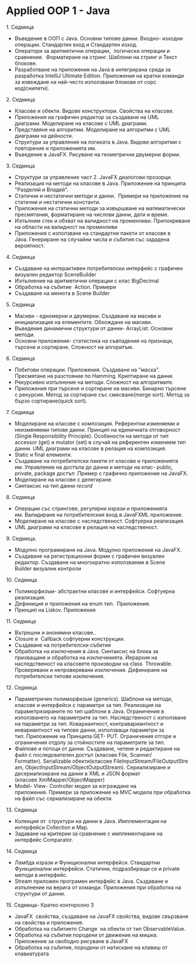 # Applied OOP 1 - Java

1\. Седмица

-   Въведение в ООП с Java. Основни типове данни. Входно- изходни операции. Стандартен вход и Стандартен изход.
-   Оператори за аритметични операции,  логически операции и сравнения.  Форматиране на стринг. Шаблони на стринг и Текст блокове.
-   Разработване на приложения на Java в интегрирана среда за разработка IntelliJ Ultimate Edition. Приложения на кратки команди за извеждане на най-често използвани блокове от сорс код(снипети).

2\. Седмица

-   Класове и обекти. Видове конструктори. Свойства на класовe.
-   Приложения на графичен редактор за създаване на UML диаграми. Моделиране на класове с UML диаграми.
-   Представяне на алгоритми. Моделиране на алгоритми с UML диаграми на дейности.
-   Структури за управление на логиката в Java. Видове алгоритми с повторение и приложенията им.
-   Въведение в JavaFX. Рисуване на геометрични двумерни форми.

3\. Седмица

-   Структури за управление част 2. JavaFX диалогови прозорци.
-   Реализация на методи на класове в Java. Приложение на принципа  "Разделяй и Владей".
-   Статични и нестатични методи и данни.  Примери на приложение на статични и нестатични константи. 
-   Приложения на статични методи за извършване на математически пресмятания, форматиране на числови данни, дати и време.
-   Изпълним стек и обхват на валидност на променливи. Припокриване на области на валидност на променливи
-   Приложения с използване на стандартни пакети от класове в Java. Генериране на случайни числа и събития със зададена вероятност.

4\. Седмица

-   Създаване на интерактивен потребителски интерфейс с графичен визуален редактор SceneBuilder 
-   Изпълнение на аритметични операции с клас BigDecimal
-   Обработка на събитие  Action. Примери
-   Създаване на менюта в Scene Builder

5\. Седмица

-   Масиви - едномерни и двумерни. Създаване на масиви и инициализация на елементите. Обхождане на масиви.
-   Въведение динамични структури от данни- ArrayList. Основни методи.
-   Основни приложения- статистика на съвпадения на признаци, търсене и сортиране. Сложност на алгоритъм.

6\. Седмица

-   Побитови операции. Приложения. Създаване на "маска". Пресмятане на разстояние по Hamming. Криптиране на данни.
-   Рекурсивно изпълнение на методи. Сложност на алгоритмите.
-   Приложения при търсене и сортиране на масиви. Бинарно търсене с рекурсия. Метод за сортиране със смесване(merge sort). Метод за бързо сортиране(quick sort).

7\. Седмица

-   Моделиране на класове с композиция. Референтни изменяеми и неизменяеми типове данни. Принцип на единичната отговорност (Single Responsibility Principle). Особености на методи от тип accessor (get) и mutator (set) в случай на референтен изменяем тип данни. UML диаграми на класове в релация на композиция. 
-   Static и final елементи.
-   Създаване на потребителски пакети от класове и приложенията им. Управление на достъпа до данни и методи на клас- public, private, package достъп .Пример с графично приложение на JavaFX.
-   Моделиране на класове с делегиране.
-   Синтаксис на тип данни *record*

8\. Седмица

-   Операции със стрингове, регулярни изрази и приложенията им. Валидиране на потребителския вход в JavaFXML приложение. 
-   Моделиране на класове с наследственост. Софтуерна реализация. 
-   UML диаграми на класове в релация на наследственост.

9\. Седмица.

-   Модулно програмиране на Java. Модулно приложение на JavaFX.
-   Създаване на регистрационни форми с графичен визуален редактор. Създаване на многократно използваеми в Scene Builder визуални контроли

10\. Седмица

-   Полиморфизъм- абстрактни класове и интерфейси. Софтуерна реализация.
-   Дефиниция и приложения на enum тип.  Приложения.
-   Принцип на Liskov. Приложения

11\. Седмица 

-   Вътрешни и анонимни класове..
-   Closure и  Callback софтуерни конструкции. 
-   Създаване на потребителски събития
-   Обработка на изключения в Java. Синтаксис на блока за прихващане и обработка на изключенията. Йерархия на наследственост на класовете производни на class  Throwable. Проверявани и непроверявани изключения. Дефиниране на потребителски типове изключения.

12\. Седмица

-   Параметричен полиморфизъм (generics). Шаблони на методи, класове и интерфейси с параметри за тип. Реализация на параметризираните по тип шаблони в Java. Ограничения в използването на параметрите за тип. Наследственост с използване на параметри за тип. Ковариантност, контравариантност и инвариантност на типове данни, използващи параметри за тип. Приложение на Принципа GET- PUT. Ограничения отгоре и ограничения отдолу за стойностите на параметрите за тип. 
-   Файлове и потоци от данни. Създаване, четене и редактиране на файл с последователен достъп (класове File, Scanner/ Formatter). Serializable обекти(класове FileInputStream/FileOutputStream, ObjectInputStream/ObjectOutputStream). Сериализиране и десериализиране на данни в XML и JSON формат (класове XmlMapper/ObjectMapper)
-   Model- View- Controller модел за изграждане на приложения. Примери за приложение на MVC модела при обработка на файл със сериализиране на обекти.

13\. Седмица

-   Колекция от  структури на данни в Java. Имплементации на интерфейси Collection и Map. 
-   Задаване на критерии за сравнение с имплементиране на интерфейс Comparator.

14\. Седмица

-   Ламбда изрази и Функционални интерфейси. Стандартни Функционални интерфейси. Статични, подразбиращи се и private  методи в интерфейс.
-   Stream приложен програмен интерфейс в Java. Създаване и изпълнение на верига от команди. Приложения при обработка на структури от данни.

15\. Седмица- Кратко контнролно 3

-   JavaFX  свойства, създаване на JavaFX свойства, видове свързване на свойства и приложения.
-   Обработка на събитието Change  на обекти от тип ObservableValue.
-   Обработка на събития породени от движение на мишка. Приложение за свободно рисуване в JavaFX
-   Обработка на събития, породени от натискане на клавиш от клавиатурата
